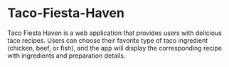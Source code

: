 # Taco-Fiesta-Haven
Taco Fiesta Haven is a web application that provides users with delicious taco recipes. Users can choose their favorite type of taco ingredient (chicken, beef, or fish), and the app will display the corresponding recipe with ingredients and preparation details.
